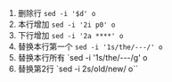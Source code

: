 1. 删除行 `sed -i '$d' o`
2. 本行增加 `sed -i '2i p0' o`
3. 下行增加 `sed -i '2a ****' o`
4. 替换本行第一个 `sed -i '1s/the/---/' o`
5. 替换本行所有 `sed -i '1s/the/---/g' o
6. 替换第2行  `sed -i 2s/old/new/ o``